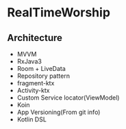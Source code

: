 # RealTimeWorship

## Architecture

- MVVM
- RxJava3
- Room + LiveData
- Repository pattern
- fragment-ktx
- Activity-ktx
- Custom Service locator(ViewModel)
- Koin
- App Versioning(From git info)
- Kotlin DSL

